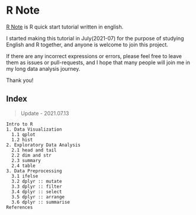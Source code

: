# R Note

[R Note](https://sw-song.github.io/rbook/) is R quick start tutorial written in english.

I started making this tutorial in July(2021-07) for the purpose of studying English and R together, and anyone is welcome to join this project.

If there are any incorrect expressions or errors, please feel free to leave them as issues or pull-requests, and I hope that many people will join me in my long data analysis journey.

Thank you!

## Index

> Update - 2021.07.13

    Intro to R
    1. Data Visualization
      1.1 qplot
      1.2 hist
    2. Exploratory Data Analysis
      2.1 head and tail
      2.2 dim and str
      2.3 summary
      2.4 table
    3. Data Preprocessing
      3.1 ifelse
      3.2 dplyr :: mutate
      3.3 dplyr :: filter
      3.4 dplyr :: select
      3.5 dplyr :: arrange
      3.6 dplyr :: summarise
    References
